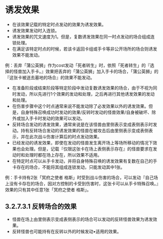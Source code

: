 # 诱发效果

* 在该效果记载的特定时点发动的效果为诱发效果。
* 诱发效果发动时入连锁。
* 诱发效果的咒文速度为1。但是，复数诱发效果在同一时点发动的场合组成连锁处理。
* 在满足该特定时点的时候，若该卡返回卡组或手卡等非公开场所的场合则诱发效果不能发动。

例：丢弃「蒲公英狮」作为cost发动「死者转生」时，依照「死者转生」的『选择的怪兽加入手卡。』效果把丢弃的「蒲公英狮」加入手卡的场合，「蒲公英狮」的『这张卡被送去墓地的场合』的效果不能发动。

* 在准备阶段或结束阶段等特定阶段中发动复数诱发效果的场合，由于不视为同时发动，所以先进行1个效果的发动和处理，之后再进行其他诱发效果的发动和处理。
* 在伤害步骤中这个时点通常来说不能发动除了必发效果以外的诱发效果。但是，自身特殊召唤成功时发动的效果/反转时发动的怪兽效果/自身被破坏、除外或加入手卡时发动的效果可以发动。
* 反转场合发动的诱发效果，通常来说是在该怪兽由里侧表示变成表侧表示时发动。持有反转场合发动的诱发效果的怪兽在被攻击后由里侧表示变成表侧表示，并在此次战斗伤害计算后的时点发动效果。
* 已经发动的诱发效果，即使在发动的怪兽发生离开场上等场所移动的情况下效果也会处理。但是，记载『仅限这张卡在场上表侧表示存在』的怪兽要求在发动时和处理时都在场上存在，所以效果不适用。
* 在特定时点可以从手卡发动，并将自身特殊召唤的诱发效果有复数在自己的手卡存在的场合，不能将其组成连锁发动，只能发动其中1张。

例：手卡持有2张「冥府之使者 格斯」时受到战斗伤害的场合，可以发动『自己场上没有卡存在的场合，因对方控制的卡受到伤害时，这张卡可以从手卡特殊召唤。』效果的只有其中任意1张「冥府之使者 格斯」。

## 3.2.7.3.1        反转场合的效果

* 怪兽在场上由里侧表示变成表侧表示的场合可以发动的反转怪兽效果为诱发效果。
* 反转怪兽也可能持有在反转以外的时候发动•适用的效果。

